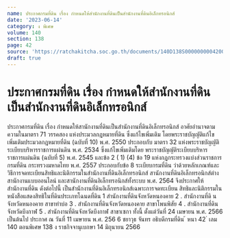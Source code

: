 ```yaml
---
name: ประกาศกรมที่ดิน เรื่อง กำหนดให้สำนักงานที่ดินเป็นสำนักงานที่ดินอิเล็กทรอนิกส์
date: '2023-06-14'
category: ง พิเศษ
volume: 140
section: 138
page: 42
source: 'https://ratchakitcha.soc.go.th/documents/140D138S0000000004200.pdf'
draft: true
---
```


# ประกาศกรมที่ดิน เรื่อง กำหนดให้สำนักงานที่ดินเป็นสำนักงานที่ดินอิเล็กทรอนิกส์

ประกาศกรมที่ดิน เรื่อง กำหนดให้สานักงานที่ดินเป็นสำนักงานที่ดินอิเล็กทรอนิกส์ อาศัยอำนาจตามความในมาตรา 71 วรรคสอง แห่งประมวลกฎหมายที่ดิน ซึ่งแก้ไขเพิ่มเติม โดยพระราชบัญญัติแก้ไขเพิ่มเติมประมวลกฎหมายที่ดิน (ฉบับที่ 10) พ.ศ. 2550 ประกอบกับ มาตรา 32 แห่งพระราชบัญญัติระเบียบบริหารราชการแผ่นดิน พ.ศ. 2534 ซึ่งแก้ไขเพิ่มเติมโดย พระราชบัญญัติระเบียบบริหารราชการแผ่นดิน (ฉบับที่ 5) พ.ศ. 2545 และข้อ 2 ( 1) (4) ข้อ 19 แห่งกฎกระทรวงแบ่งส่วนราชการกรมที่ดิน กระทรวงมหาดไทย พ.ศ. 2557 ประกอบกับข้อ 8 ระเบียบกรมที่ดิน ว่าด้วยหลักเกณฑ์และวิธีการจดทะเบียนสิทธิและนิติกรรมในสำนักงานที่ดินอิเล็กทรอนิกส์ สานักงานที่ดินอิเล็กทรอนิกส์ต่างสานักงานแบบออนไลน์ และสานักงานที่ดินอิเล็กทรอนิกส์ทั้งระบบ พ.ศ. 2564 จึงประกาศให้สำนักงานที่ดิน ดังต่อไปนี้ เป็นสำนักงานที่ดินอิเล็กทรอนิกส์เฉพาะการจดทะเบียน สิทธิและนิติกรรมในหนังสือแสดงสิทธิในที่ดินประเภทโฉนดที่ดิน 1 สำนักงานที่ดินจังหวัดหนองคาย 2 . สำนักงานที่ดิ นจังหวัดหนองคาย สาขาท่าบ่อ 3 . สำนักงานที่ดินจังหวัดหนองคาย สาขาโพนพิสัย 4 . สำนักงานที่ดินจังหวัดบึงกาฬ 5 . สำนักงานที่ดินจังหวัดบึงกาฬ สาขาเซกา ทั้งนี้ ตั้งแต่วันที่ 24 เมษายน พ.ศ. 2566 เป็นต้นไป ประกาศ ณ วันที่ 11 เมษายน พ.ศ. 256 6 ชยาวุธ จันทร อธิบดีกรมที่ดิน ้ หนา 42 ่ เลม 140 ตอนพิเศษ 138 ง ราชกิจจานุเบกษา 14 มิถุนายน 2566
